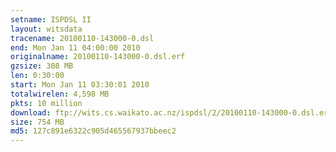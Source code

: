 ```yaml
---
setname: ISPDSL II
layout: witsdata
tracename: 20100110-143000-0.dsl
end: Mon Jan 11 04:00:00 2010
originalname: 20100110-143000-0.dsl.erf
gzsize: 308 MB
len: 0:30:00
start: Mon Jan 11 03:30:01 2010
totalwirelen: 4,598 MB
pkts: 10 million
download: ftp://wits.cs.waikato.ac.nz/ispdsl/2/20100110-143000-0.dsl.erf.gz
size: 754 MB
md5: 127c891e6322c905d465567937bbeec2
---
```

